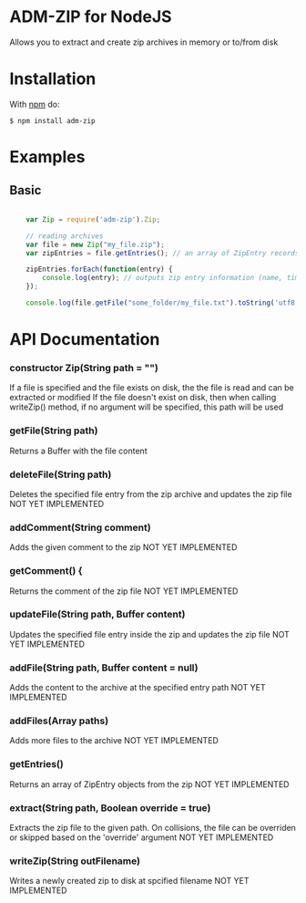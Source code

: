 # ADM-ZIP for NodeJS

Allows you to extract and create zip archives in memory or to/from disk

# Installation

With [npm](http://npmjs.org) do:

    $ npm install adm-zip

# Examples

## Basic
```javascript

	var Zip = require('adm-zip').Zip;

	// reading archives
	var file = new Zip("my_file.zip");
	var zipEntries = file.getEntries(); // an array of ZipEntry records

	zipEntries.forEach(function(entry) {
	    console.log(entry); // outputs zip entry information (name, time, isDirectory, size, compressedSize, crc, method, comment, flags, version, offset)
	});

	console.log(file.getFile("some_folder/my_file.txt").toString('utf8')); // outputs the content of some_folder/my_file.txt
```


# API Documentation

### constructor Zip(String path = "")
If a file is specified and the file exists on disk, the the file is read and can be extracted or modified
If the file doesn't exist on disk, then when calling writeZip() method, if no argument will be specified, this path will be used

### getFile(String path)
Returns a Buffer with the file content

### deleteFile(String path)
Deletes the specified file entry from the zip archive and updates the zip file
NOT YET IMPLEMENTED

### addComment(String comment)
Adds the given comment to the zip
NOT YET IMPLEMENTED

### getComment() {
Returns the comment of the zip file
NOT YET IMPLEMENTED

### updateFile(String path, Buffer content)
Updates the specified file entry inside the zip and updates the zip file
NOT YET IMPLEMENTED

### addFile(String path, Buffer content = null)
Adds the content to the archive at the specified entry path
NOT YET IMPLEMENTED

### addFiles(Array paths)
Adds more files to the archive
NOT YET IMPLEMENTED

### getEntries()
Returns an array of ZipEntry objects from the zip
NOT YET IMPLEMENTED

### extract(String path, Boolean override = true)
Extracts the zip file to the given path. On collisions, the file can be overriden or skipped based on the 'override' argument
NOT YET IMPLEMENTED

### writeZip(String outFilename)
Writes a newly created zip to disk at spcified filename
NOT YET IMPLEMENTED